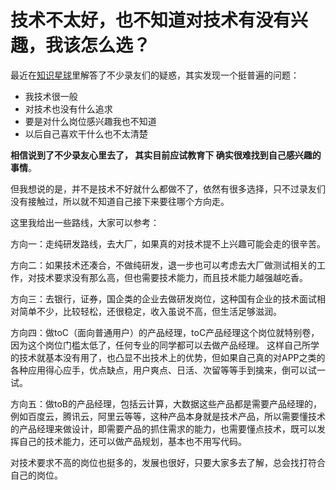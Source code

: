 
# 技术不太好，也不知道对技术有没有兴趣，我该怎么选？

最近在[知识星球](https://mp.weixin.qq.com/s/QVF6upVMSbgvZy8lHZS3CQ)里解答了不少录友们的疑惑，其实发现一个挺普遍的问题：

* 我技术很一般
* 对技术也没有什么追求
* 要是对什么岗位感兴趣我也不知道
* 以后自己喜欢干什么也不太清楚

**相信说到了不少录友心里去了， 其实目前应试教育下 确实很难找到自己感兴趣的事情**。

但我想说的是，并不是技术不好就什么都做不了，依然有很多选择，只不过录友们没有接触过，所以就不知道自己接下来要往哪个方向走。

这里我给出一些路线，大家可以参考：

方向一：走纯研发路线，去大厂，如果真的对技术提不上兴趣可能会走的很辛苦。

方向二：如果技术还凑合，不做纯研发，退一步也可以考虑去大厂做测试相关的工作，对技术要求没有那么高，但也需要技术能力，而且技术能力越强越吃香。

方向三：去银行，证券，国企类的企业去做研发岗位，这种国有企业的技术面试相对简单不少，比较轻松，还很稳定，收入虽说不高，但生活足够滋润。

方向四：做toC（面向普通用户）的产品经理，toC产品经理这个岗位就特别卷，因为这个岗位门槛太低了，任何专业的同学都可以去做产品经理。 这样自己所学的技术就基本没有用了，也凸显不出技术上的优势，但如果自己真的对APP之类的各种应用得心应手，优点缺点，用户爽点、日活、次留等等手到擒来，倒可以试一试。

方向五：做toB的产品经理，包括云计算，大数据这些产品都是需要产品经理的，例如百度云，腾讯云，阿里云等等，这种产品本身就是技术产品，所以需要懂技术的产品经理来做设计，即需要产品的抓住需求的能力，也需要懂点技术，既可以发挥自己的技术能力，还可以做产品规划，基本也不用写代码。

对技术要求不高的岗位也挺多的，发展也很好，只要大家多去了解，总会找打符合自己的岗位。

